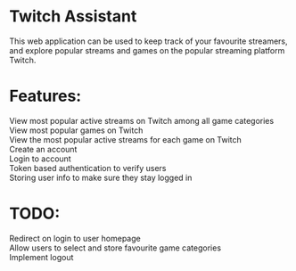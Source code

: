 # Twitch Assistant
This web application can be used to keep track of your favourite streamers, and explore popular streams and games on the popular streaming platform Twitch. 

# Features:
View most popular active streams on Twitch among all game categories <br />
View most popular games on Twitch<br />
View the most popular active streams for each game on Twitch<br />
Create an account<br />
Login to account<br />
Token based authentication to verify users<br />
Storing user info to make sure they stay logged in<br />

# TODO:
Redirect on login to user homepage <br />
Allow users to select and store favourite game categories <br />
Implement logout<br />
